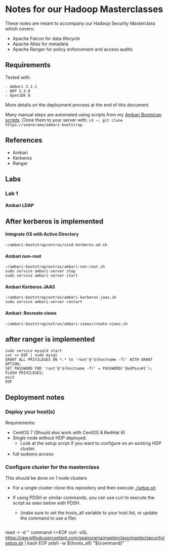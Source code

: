 # Notes for our Hadoop Masterclasses

These notes are meant to accompany our Hadoop Security Masterclass which covers:
- Apache Falcon for data lifecycle
- Apache Atlas for metadata
- Apache Ranger for policy enforcement and access audits

## Requirements

Tested with:

    - Ambari 2.1.1
    - HDP 2.3.0
    - OpenJDK 8

More details on the deployment process at the end of this document.

Many manual steps are automated using scripts from my [Ambari Bootstrap scripts](https://seanorama/ambari-bootstrap). Clone them to your server with:
`cd ~; git clone https://seanorama/ambari-bootstrap`

## References

- Ambari
- Kerberos
- Ranger

## Labs

### Lab 1
#### Ambari LDAP
## After kerberos is implemented
#### Integrate OS with Active Directory
```
~/ambari-bootstrap/extras/sssd-kerberos-ad.sh
```
#### Ambari non-root
```
~/ambari-bootstrap/extras/ambari-non-root.sh
sudo service ambari-server stop
sudo service ambari-server start
```
#### Ambari Kerberos JAAS
```
~/ambari-bootstrap/extras/ambari-kerberos-jaas.sh
sudo service ambari-server restart
```
#### Ambari: Recreate views

```
~/ambari-bootstrap/extras/ambari-views/create-views.sh
```

## after ranger is implemented
```
sudo service mysqld start
cat << EOF | sudo mysql
GRANT ALL PRIVILEGES ON *.* to 'root'@'$(hostname -f)' WITH GRANT OPTION;
SET PASSWORD FOR 'root'@'$(hostname -f)' = PASSWORD('BadPass#1');
FLUSH PRIVILEGES;
exit
EOF
```

## Deployment notes

### Deploy your host(s)

Requirements:

  - CentOS 7 (Should also work with CentOS & RedHat 6)
  - Single node without HDP deployed.
    - Look at the setup script if you want to configure on an existing HDP cluster.
  - full sudoers access

### Configure cluster for the masterclass

This should be done on 1 node clusters

- For a single cluster clone this repository and then execute [./setup.sh](./setup.sh)

- If using PDSH or similar commands, you can use curl to execute the script as seen below with PDSH.
    - (make sure to set the hosts_all variable to your host list, or update the command to use a file)

    ```
read -r -d '' command <<EOF
curl -sSL https://raw.githubusercontent.com/seanorama/masterclass/master/security/setup.sh | bash
EOF
pdsh -w ${hosts_all} "${command}"
    ```
